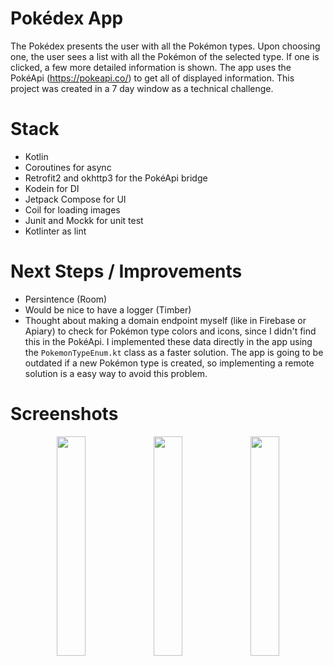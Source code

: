 # Pokédex App
The Pokédex presents the user with all the Pokémon types. Upon choosing one, the user sees a list with all the Pokémon of the selected type. If one is clicked, a few more detailed information is shown. The app uses the PokéApi (https://pokeapi.co/) to get all of displayed information. This project was created in a 7 day window as a technical challenge. 

# Stack
- Kotlin
- Coroutines for async
- Retrofit2 and okhttp3 for the PokéApi bridge
- Kodein for DI
- Jetpack Compose for UI
- Coil for loading images
- Junit and Mockk for unit test
- Kotlinter as lint

# Next Steps / Improvements
- Persintence (Room)
- Would be nice to have a logger (Timber)
- Thought about making a domain endpoint myself (like in Firebase or Apiary) to check for Pokémon type colors and icons, since I didn't find this in the PokéApi. I implemented these data directly in the app using the `PokemonTypeEnum.kt` class as a faster solution. The app is going to be outdated if a new Pokémon type is created, so implementing a remote solution is a easy way to avoid this problem.

# Screenshots

<p align="middle">
  <img src="https://user-images.githubusercontent.com/21258742/149018771-a815232f-ce4a-452f-8158-5b780c962df0.png" width="30%"/>
  <img src="https://user-images.githubusercontent.com/21258742/149018767-7b45a3e4-8567-47c6-b7aa-32a4efb3b714.png" width="30%"/>
  <img src="https://user-images.githubusercontent.com/21258742/149018773-683c2181-e06c-43c5-bc86-5065db33b22b.png" width="30%"/>
</p>
